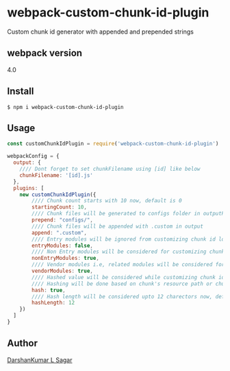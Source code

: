 # webpack-custom-chunk-id-plugin
Custom chunk id generator with appended and prepended strings

## webpack version
4.0

## Install

```shell
$ npm i webpack-custom-chunk-id-plugin
```

## Usage

```js
const customChunkIdPlugin = require('webpack-custom-chunk-id-plugin')

webpackConfig = {
  output: {
    //// Dont forget to set chunkFilename using [id] like below
    chunkFilename: '[id].js'
  },
  plugins: [
	new customChunkIdPlugin({
		//// Chunk count starts with 10 now, default is 0
		startingCount: 10,
		//// Chunk files will be generated to configs folder in outputPath
		prepend: "configs/",
		//// Chunk files will be appended with .custom in output
		append: ".custom",
		//// Entry modules will be ignored from customizing chunk id logic
		entryModules: false,
		//// Non Entry modules will be considered for customizing chunk id logic
		nonEntryModules: true,
		//// Vendor modules i.e, related modules will be considered for customizing chunk id logic
		vendorModules: true,
		//// Hashed value will be considered while customizing chunk id's.
		//// Hashing will be done based on chunk's resource path or chunk's resource name or chunk name or counter
		hash: true,
		//// Hash length will be considered upto 12 charectors now, default is 8
		hashLength: 12
	})
  ]
}
```

## Author

[DarshanKumar L Sagar](https://github.com/darshanlsagar)